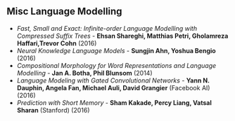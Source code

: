 ## Misc Language Modelling

* *Fast, Small and Exact: Infinite-order Language Modelling with Compressed Suffix Trees* - **Ehsan Shareghi, Matthias Petri, Gholamreza Haffari,Trevor Cohn** (2016)
* *Neural Knowledge Language Models* - **Sungjin Ahn, Yoshua Bengio** (2016)
* *Compositional Morphology for Word Representations and Language Modelling* - **Jan A. Botha, Phil Blunsom** (2014)
* *Language Modeling with Gated Convolutional Networks* - **Yann N. Dauphin, Angela Fan, Michael Auli, David Grangier** (Facebook AI) (2016)
* *Prediction with Short Memory* - **Sham Kakade, Percy Liang, Vatsal Sharan** (Stanford) (2016)